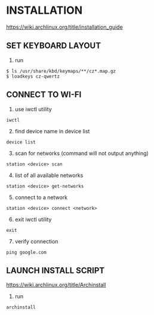 # INSTALLATION
https://wiki.archlinux.org/title/installation_guide

## SET KEYBOARD LAYOUT
1) run
```
$ ls /usr/share/kbd/keymaps/**/cz*.map.gz
$ loadkeys cz-qwertz
```

## CONNECT TO WI-FI
1) use iwctl utility
```
iwctl
```
2) find device name in device list
```
device list
```
3) scan for networks (command will not output anything)
```
station <device> scan
```
4) list of all available networks
```
station <device> get-networks
```
5) connect to a network
```
station <device> connect <network>
```
6) exit iwctl utility
```
exit
```
7) verify connection
```
ping google.com
```

##  LAUNCH INSTALL SCRIPT

https://wiki.archlinux.org/title/Archinstall

1) run
```
archinstall
```